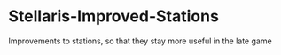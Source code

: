 # Stellaris-Improved-Stations
Improvements to stations, so that they stay more useful in the late game
